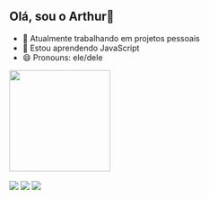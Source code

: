 ## Olá, sou o Arthur👋

- 🔭 Atualmente trabalhando em projetos pessoais
- 🌱 Estou aprendendo JavaScript
- 😄 Pronouns: ele/dele

<div>
<a href="https://github.com/cmoficial">
<img loading="lazy" height="180em" src="https://github-readme-stats.vercel.app/api/top-langs/?username=cmoficial&layout=compact&langs_count=7&theme=dracula"/>
</div>

<br> 

<div>
<a href="https://instagram.com/seu-usuário-instagram-aqui" target="_blank"><img loading="lazy" src="https://img.shields.io/badge/-Instagram-%23E4405F?style=for-the-badge&logo=instagram&logoColor=white" target="_blank"></a>
<a href = "mailto:contato@seu-usuário-aqui"><img loading="lazy" src="https://img.shields.io/badge/Gmail-D14836?style=for-the-badge&logo=gmail&logoColor=white" target="_blank"></a>
<a href="https://www.linkedin.com/in/seu-usuário-linkedln-aqui" target="_blank"><img loading="lazy" src="https://img.shields.io/badge/-LinkedIn-%230077B5?style=for-the-badge&logo=linkedin&logoColor=white" target="_blank"></a>   
</div>




